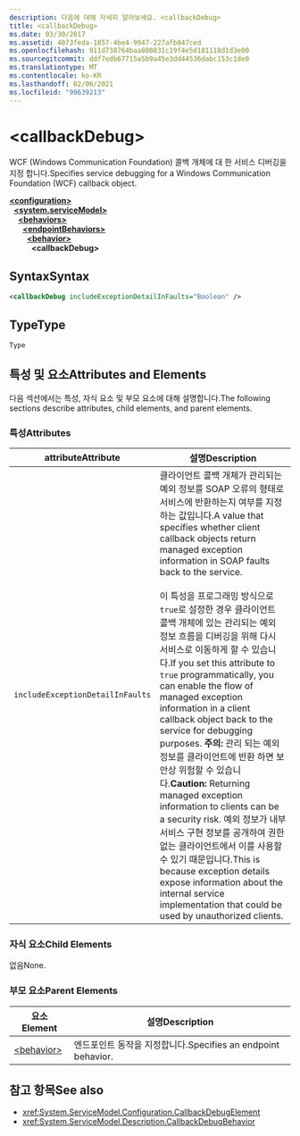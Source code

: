 ```yaml
---
description: 다음에 대해 자세히 알아보세요. <callbackDebug>
title: <callbackDebug>
ms.date: 03/30/2017
ms.assetid: 4073feda-1857-4be4-9947-227afb847ced
ms.openlocfilehash: 911d738764baa800831c19f4e5d181118d1d3e00
ms.sourcegitcommit: ddf7edb67715a5b9a45e3dd44536dabc153c1de0
ms.translationtype: MT
ms.contentlocale: ko-KR
ms.lasthandoff: 02/06/2021
ms.locfileid: "99639213"
---
```

# \<callbackDebug>

<span data-ttu-id="3f685-102">WCF (Windows Communication Foundation) 콜백 개체에 대 한 서비스 디버깅을 지정 합니다.</span><span class="sxs-lookup"><span data-stu-id="3f685-102">Specifies service debugging for a Windows Communication Foundation (WCF) callback object.</span></span>  
  
[**\<configuration>**](../configuration-element.md)\
&nbsp;&nbsp;[**\<system.serviceModel>**](system-servicemodel.md)\
&nbsp;&nbsp;&nbsp;&nbsp;[**\<behaviors>**](behaviors.md)\
&nbsp;&nbsp;&nbsp;&nbsp;&nbsp;&nbsp;[**\<endpointBehaviors>**](endpointbehaviors.md)\
&nbsp;&nbsp;&nbsp;&nbsp;&nbsp;&nbsp;&nbsp;&nbsp;[**\<behavior>**](behavior-of-endpointbehaviors.md)\
&nbsp;&nbsp;&nbsp;&nbsp;&nbsp;&nbsp;&nbsp;&nbsp;&nbsp;&nbsp;**\<callbackDebug>**  
  
## <a name="syntax"></a><span data-ttu-id="3f685-103">Syntax</span><span class="sxs-lookup"><span data-stu-id="3f685-103">Syntax</span></span>  
  
```xml  
<callbackDebug includeExceptionDetailInFaults="Boolean" />
```  
  
## <a name="type"></a><span data-ttu-id="3f685-104">Type</span><span class="sxs-lookup"><span data-stu-id="3f685-104">Type</span></span>  

 `Type`  
  
## <a name="attributes-and-elements"></a><span data-ttu-id="3f685-105">특성 및 요소</span><span class="sxs-lookup"><span data-stu-id="3f685-105">Attributes and Elements</span></span>  

 <span data-ttu-id="3f685-106">다음 섹션에서는 특성, 자식 요소 및 부모 요소에 대해 설명합니다.</span><span class="sxs-lookup"><span data-stu-id="3f685-106">The following sections describe attributes, child elements, and parent elements.</span></span>  
  
### <a name="attributes"></a><span data-ttu-id="3f685-107">특성</span><span class="sxs-lookup"><span data-stu-id="3f685-107">Attributes</span></span>  
  
|<span data-ttu-id="3f685-108">attribute</span><span class="sxs-lookup"><span data-stu-id="3f685-108">Attribute</span></span>|<span data-ttu-id="3f685-109">설명</span><span class="sxs-lookup"><span data-stu-id="3f685-109">Description</span></span>|  
|---------------|-----------------|  
|`includeExceptionDetailInFaults`|<span data-ttu-id="3f685-110">클라이언트 콜백 개체가 관리되는 예외 정보를 SOAP 오류의 형태로 서비스에 반환하는지 여부를 지정하는 값입니다.</span><span class="sxs-lookup"><span data-stu-id="3f685-110">A value that specifies whether client callback objects return managed exception information in SOAP faults back to the service.</span></span><br /><br /> <span data-ttu-id="3f685-111">이 특성을 프로그래밍 방식으로 `true`로 설정한 경우 클라이언트 콜백 개체에 있는 관리되는 예외 정보 흐름을 디버깅을 위해 다시 서비스로 이동하게 할 수 있습니다.</span><span class="sxs-lookup"><span data-stu-id="3f685-111">If you set this attribute to `true` programmatically, you can enable the flow of managed exception information in a client callback object back to the service for debugging purposes.</span></span> <span data-ttu-id="3f685-112">**주의:**  관리 되는 예외 정보를 클라이언트에 반환 하면 보안상 위험할 수 있습니다.</span><span class="sxs-lookup"><span data-stu-id="3f685-112">**Caution:**  Returning managed exception information to clients can be a security risk.</span></span> <span data-ttu-id="3f685-113">예외 정보가 내부 서비스 구현 정보를 공개하여 권한 없는 클라이언트에서 이를 사용할 수 있기 때문입니다.</span><span class="sxs-lookup"><span data-stu-id="3f685-113">This is because exception details expose information about the internal service implementation that could be used by unauthorized clients.</span></span>|  
  
### <a name="child-elements"></a><span data-ttu-id="3f685-114">자식 요소</span><span class="sxs-lookup"><span data-stu-id="3f685-114">Child Elements</span></span>  

 <span data-ttu-id="3f685-115">없음</span><span class="sxs-lookup"><span data-stu-id="3f685-115">None.</span></span>  
  
### <a name="parent-elements"></a><span data-ttu-id="3f685-116">부모 요소</span><span class="sxs-lookup"><span data-stu-id="3f685-116">Parent Elements</span></span>  
  
|<span data-ttu-id="3f685-117">요소</span><span class="sxs-lookup"><span data-stu-id="3f685-117">Element</span></span>|<span data-ttu-id="3f685-118">설명</span><span class="sxs-lookup"><span data-stu-id="3f685-118">Description</span></span>|  
|-------------|-----------------|  
|[\<behavior>](behavior-of-endpointbehaviors.md)|<span data-ttu-id="3f685-119">엔드포인트 동작을 지정합니다.</span><span class="sxs-lookup"><span data-stu-id="3f685-119">Specifies an endpoint behavior.</span></span>|  
  
## <a name="see-also"></a><span data-ttu-id="3f685-120">참고 항목</span><span class="sxs-lookup"><span data-stu-id="3f685-120">See also</span></span>

- <xref:System.ServiceModel.Configuration.CallbackDebugElement>
- <xref:System.ServiceModel.Description.CallbackDebugBehavior>
